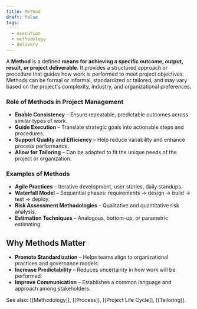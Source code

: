```yaml
---
title: Method  
draft: false  
tags:  
    
  - execution  
  - methodology  
  - delivery  
---
```


A **Method** is a defined **means for achieving a specific outcome, output, result, or project deliverable**. It provides a structured approach or procedure that guides how work is performed to meet project objectives. Methods can be formal or informal, standardized or tailored, and may vary based on the project's complexity, industry, and organizational preferences.

### **Role of Methods in Project Management**
- **Enable Consistency** – Ensure repeatable, predictable outcomes across similar types of work.
- **Guide Execution** – Translate strategic goals into actionable steps and procedures.
- **Support Quality and Efficiency** – Help reduce variability and enhance process performance.
- **Allow for Tailoring** – Can be adapted to fit the unique needs of the project or organization.

### **Examples of Methods**
- **Agile Practices** – Iterative development, user stories, daily standups.
- **Waterfall Model** – Sequential phases: requirements → design → build → test → deploy.
- **Risk Assessment Methodologies** – Qualitative and quantitative risk analysis.
- **Estimation Techniques** – Analogous, bottom-up, or parametric estimating.

## Why Methods Matter

- **Promote Standardization** – Helps teams align to organizational practices and governance models.
- **Increase Predictability** – Reduces uncertainty in how work will be performed.
- **Improve Communication** – Establishes a common language and approach among stakeholders.

See also: [[Methodology]], [[Process]], [[Project Life Cycle]], [[Tailoring]].
